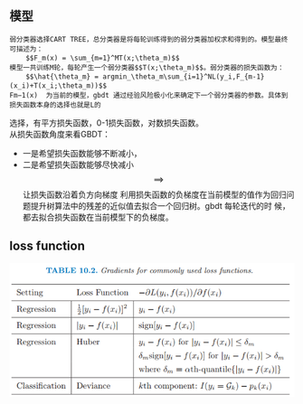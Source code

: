 ## 模型

```
弱分类器选择CART TREE，总分类器是将每轮训练得到的弱分类器加权求和得到的。模型最终可描述为：
    $$F_m(x) = \sum_{m=1}^MT(x;\theta_m)$$
模型一共训练M轮，每轮产生一个弱分类器$$T(x;\theta_m)$$。弱分类器的损失函数为：
    $$\hat{\theta_m} = argmin_\theta_m\sum_{i=1}^NL(y_i,F_{m-1}(x_i)+T(x_i;\theta_m))$$
Fm−1(x)  为当前的模型，gbdt 通过经验风险极小化来确定下一个弱分类器的参数。具体到损失函数本身的选择也就是L的
```

选择，有平方损失函数，0-1损失函数，对数损失函数。  
    从损失函数角度来看GBDT：

* 一是希望损失函数能够不断减小，
* 二是希望损失函数能够尽快减小 $$\implies$$ 让损失函数沿着负方向梯度
  利用损失函数的负梯度在当前模型的值作为回归问题提升树算法中的残差的近似值去拟合一个回归树。gbdt 每轮迭代的时
  候，都去拟合损失函数在当前模型下的负梯度。

## loss function

![](/assets/GBDT_Loss.png)



